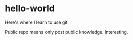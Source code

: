 # hello-world
Here's where I learn to use git

Public repo means only post public knowledge. Interesting.
